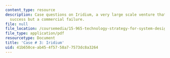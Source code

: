```yaml
---
content_type: resource
description: Case questions on Iridium, a very large scale venture that was a technical
  success but a commercial failure.
file: null
file_location: /coursemedia/15-965-technology-strategy-for-system-design-and-management-spring-2009/41b650ceab454f5758a77573dc8a3264_MIT15_965S09_case03.pdf
file_type: application/pdf
resourcetype: Document
title: 'Case # 3: Iridium'
uid: 41b650ce-ab45-4f57-58a7-7573dc8a3264
---
```

